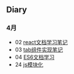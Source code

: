 ## Diary
### 4月
- 02 [react文档学习笔记](https://github.com/ljinmei/diary-summary/blob/master/April/04-02.md)
- 03 [tab组件实现笔记](https://github.com/ljinmei/diary-summary/blob/master/April/04-03.md)
- 04 [ES6文档学习](https://github.com/ljinmei/diary-summary/blob/master/April/04-04.md)
- 24 [js模块化](https://github.com/ljinmei/diary-summary/blob/master/April/04-24.md)

